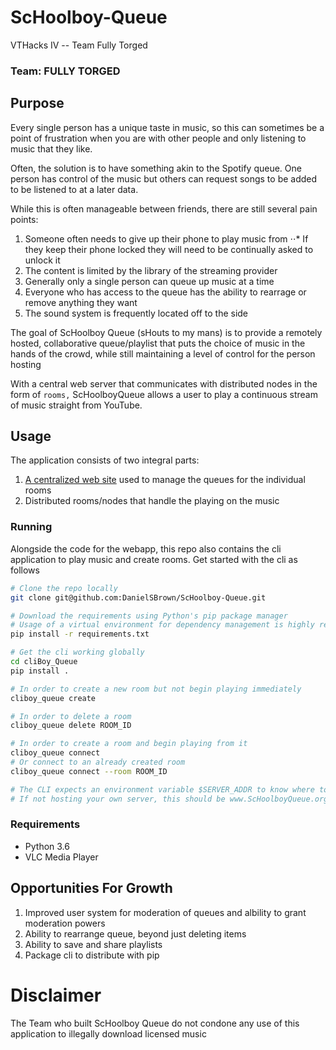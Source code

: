 # ScHoolboy-Queue
VTHacks IV -- Team Fully Torged
### Team: FULLY TORGED

## Purpose
Every single person has a unique taste in music, so this can sometimes be a point of frustration when you are with other people and only listening to music that they like.

Often, the solution is to have something akin to the Spotify queue. One person has control of the music but others can request songs to be added to be listened to at a later data.

While this is often manageable between friends, there are still several pain points:

1. Someone often needs to give up their phone to play music from
⋅⋅* If they keep their phone locked they will need to be continually asked to unlock it
1. The content is limited by the library of the streaming provider
1. Generally only a single person can queue up music at a time
1. Everyone who has access to the queue has the ability to rearrage or remove anything they want
1. The sound system is frequently located off to the side

The goal of ScHoolboy Queue (sHouts to my mans) is to provide a remotely hosted, collaborative queue/playlist that puts the choice of music in the hands of the crowd, while still maintaining a level of control for the person hosting

With a central web server that communicates with distributed nodes in the form of `rooms,` ScHoolboyQueue allows a user to play a continuous stream of music straight from YouTube.

## Usage
The application consists of two integral parts:

1. [A centralized web site](www.ScHoolboyQueue.org/) used to manage the queues for the individual rooms
1. Distributed rooms/nodes that handle the playing on the music 

### Running

Alongside the code for the webapp, this repo also contains the cli application to play music and create rooms. Get started with the cli as follows

```bash
# Clone the repo locally
git clone git@github.com:DanielSBrown/ScHoolboy-Queue.git

# Download the requirements using Python's pip package manager
# Usage of a virtual environment for dependency management is highly recommended
pip install -r requirements.txt

# Get the cli working globally
cd cliBoy_Queue
pip install .

# In order to create a new room but not begin playing immediately
cliboy_queue create

# In order to delete a room
cliboy_queue delete ROOM_ID

# In order to create a room and begin playing from it
cliboy_queue connect
# Or connect to an already created room
cliboy_queue connect --room ROOM_ID

# The CLI expects an environment variable $SERVER_ADDR to know where to create the room
# If not hosting your own server, this should be www.ScHoolboyQueue.org
```

### Requirements

* Python 3.6
* VLC Media Player

Opportunities For Growth
------

1. Improved user system for moderation of queues and albility to grant moderation powers
1. Ability to rearrange queue, beyond just deleting items
1. Ability to save and share playlists
1. Package cli to distribute with pip

# Disclaimer
The Team who built ScHoolboy Queue do not condone any use of this application to illegally download licensed music
